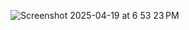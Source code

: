 ![Screenshot 2025-04-19 at 6 53 23 PM](https://github.com/user-attachments/assets/a7432cb9-08a4-4a8a-b67d-e77d0747f1a3)
